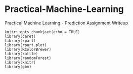 # Practical-Machine-Learning
Practical Machine Learning - Prediction Assignment Writeup

```{r setup, include=FALSE}
knitr::opts_chunk$set(echo = TRUE)
library(caret)
library(rpart)
library(rpart.plot)
library(RColorBrewer)
library(rattle)
library(randomForest)
library(knitr)
library(gbm)
```

